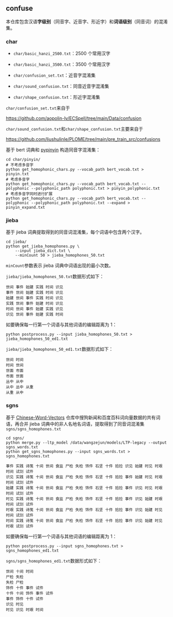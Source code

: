 ## confuse

本仓库包含汉语**字级别**（同音字、近音字、形近字）和**词语级别**（同音词）的混淆集。

### char

- `char/basic_hanzi_2500.txt`：2500 个常用汉字

- `char/basic_hanzi_3500.txt`：3500 个常用汉字

- `char/confusion_set.txt`：近音字混淆集

- `char/sound_confusion.txt`：同音近音字混淆集

- `char/shape_confusion.txt`：形近字混淆集

`char/confusion_set.txt`来自于

 https://github.com/aopolin-lv/ECSpell/tree/main/Data/confusion

`char/sound_confusion.txt`和`char/shape_confusion.txt`主要来自于

https://github.com/liushulinle/PLOME/tree/main/pre_train_src/confusions

基于 bert 词典和 [pypinyin](https://github.com/mozillazg/python-pinyin) 构造同音字混淆集：

```shell
cd char/pinyin/
# 不考虑多音字
python get_homophonic_chars.py --vocab_path bert_vocab.txt > pinyin.txt
# 考虑多音字
python get_homophonic_chars.py --vocab_path bert_vocab.txt --polyphonic --polyphonic_path polyphonic.txt > pinyin_polyphonic.txt
# 考虑多音字同时进行扩展
python get_homophonic_chars.py --vocab_path bert_vocab.txt --polyphonic --polyphonic_path polyphonic.txt --expand > pinyin_expand.txt
```

### jieba

基于 jieba 词典提取得到的同音词混淆集，每个词语中包含两个汉字。

```shell
cd jieba/
python get_jieba_homophones.py \
    --input jieba_dict.txt \
    --minCount 50 > jieba_homophones_50.txt
```

`minCount`参数表示 jieba 词典中词语出现的最小次数。

`jieba/jieba_homophones_50.txt`数据形式如下：

```context
世间 事件 始建 实践 时间 识见
事件 世间 始建 实践 时间 识见
始建 世间 事件 实践 时间 识见
实践 世间 事件 始建 时间 识见
时间 世间 事件 始建 实践 识见
识见 世间 事件 始建 实践 时间
```

如要确保每一行第一个词语与其他词语的编辑距离为 1：

```shell
python postprocess.py --input jieba_homophones_50.txt > jieba_homophones_50_ed1.txt
```

`jieba/jieba_homophones_50_ed1.txt`数据形式如下：

```context
世间 时间
时间 世间
世面 市面
市面 世面
丛中 从中
从中 丛中 从重
从重 从中
```

### sgns

基于 [Chinese-Word-Vectors](https://github.com/Embedding/Chinese-Word-Vectors) 仓库中搜狗新闻和百度百科词向量数据的共有词语，再合并 jieba 词典中的非人名地名词语，提取得到了同音词混淆集`sgns/sgns_homophones.txt`

```shell
cd sgns/
python merge.py --ltp_model /data/wangzejun/models/LTP-legacy --output sgns_words.txt
python get_sgns_homophones.py --input sgns_words.txt > sgns_homophones.txt
```

```context
事件 实践 诗笺 十间 世间 食监 尸检 失检 饰件 石坚 十件 拾捡 识见 始建 时见 时艰 时间 试剑 试件
识见 实践 诗笺 十间 世间 食监 尸检 失检 饰件 石坚 十件 拾捡 事件 始建 时见 时艰 时间 试剑 试件
始建 实践 诗笺 十间 世间 食监 尸检 失检 饰件 石坚 十件 拾捡 事件 识见 时见 时艰 时间 试剑 试件
时见 实践 诗笺 十间 世间 食监 尸检 失检 饰件 石坚 十件 拾捡 事件 识见 始建 时艰 时间 试剑 试件
时艰 实践 诗笺 十间 世间 食监 尸检 失检 饰件 石坚 十件 拾捡 事件 识见 始建 时见 时间 试剑 试件
时间 实践 诗笺 十间 世间 食监 尸检 失检 饰件 石坚 十件 拾捡 事件 识见 始建 时见 时艰 试剑 试件
```

如要确保每一行第一个词语与其他词语的编辑距离为 1：

```shell
python postprocess.py --input sgns_homophones.txt > sgns_homophones_ed1.txt
```

`sgns/sgns_homophones_ed1.txt`数据形式如下：

```context
世间 十间 时间
尸检 失检
失检 尸检
饰件 十件 事件 试件
十件 十间 饰件 事件 试件
事件 饰件 十件 试件
识见 时见
时见 识见 时艰 时间
```
